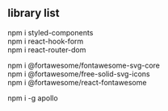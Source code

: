 ## library list

npm i styled-components  
npm i react-hook-form  
npm i react-router-dom  

npm i @fortawesome/fontawesome-svg-core  
npm i @fortawesome/free-solid-svg-icons  
npm i @fortawesome/react-fontawesome  

npm i -g apollo  
